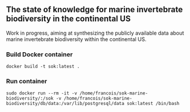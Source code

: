 ## The state of knowledge for marine invertebrate biodiversity in the continental US

Work in progress, aiming at synthesizing the publicly available data about marine invertebrate biodiversity within the continental US.

### Build Docker container

```shell
docker build -t sok:latest .
```

### Run container

``` shell
sudo docker run --rm -it -v /home/francois/sok-marine-biodiversity/:/sok -v /home/francois/sok-marine-biodiversity/db/data:/var/lib/postgresql/data sok:latest /bin/bash
```

